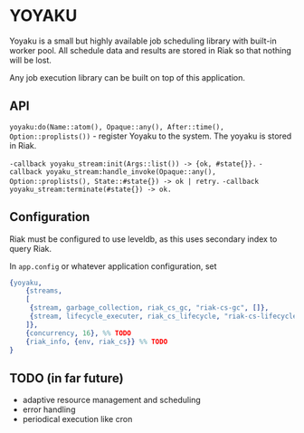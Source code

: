 # YOYAKU

Yoyaku is a small but highly available job scheduling library with
built-in worker pool. All schedule data and results are stored in Riak
so that nothing will be lost.

Any job execution library can be built on top of this application.

## API

`yoyaku:do(Name::atom(), Opaque::any(), After::time(), Option::proplists())` - register Yoyaku to the system. The yoyaku is stored in Riak.

`-callback yoyaku_stream:init(Args::list()) -> {ok, #state{}}.`
`-callback yoyaku_stream:handle_invoke(Opaque::any(), Option::proplists(), State::#state{}) -> ok | retry.`
`-callback yoyaku_stream:terminate(#state{}) -> ok.`

## Configuration

Riak must be configured to use leveldb, as this uses secondary index
to query Riak.

In `app.config` or whatever application configuration, set

```erlang
{yoyaku,
    {streams,
    [
     {stream, garbage_collection, riak_cs_gc, "riak-cs-gc", []},
     {stream, lifecycle_executer, riak_cs_lifecycle, "riak-cs-lifecycle", []}
    ]},
    {concurrency, 16}, %% TODO
    {riak_info, {env, riak_cs}} %% TODO
}
```

## TODO (in far future)

- adaptive resource management and scheduling
- error handling
- periodical execution like cron
